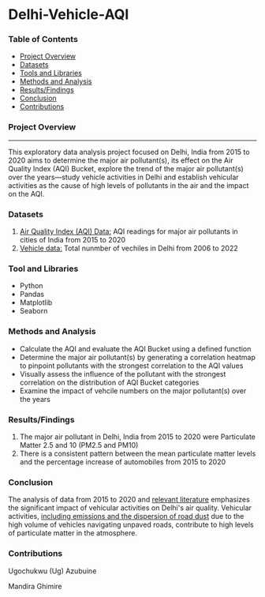 # Delhi-Vehicle-AQI

### Table of Contents
- [Project Overview](#project-overview)
- [Datasets](#datasets)
- [Tools and Libraries](#tool-and-libraries)
- [Methods and Analysis](#methods-and-analysis)
- [Results/Findings](#resultsfindings)
- [Conclusion](#conclusion)
- [Contributions](contributions)

### Project Overview
---

This exploratory data analysis project focused on Delhi, India from 2015 to 2020 aims to determine the major air pollutant(s), its effect on the Air Quality Index (AQI) Bucket, explore the trend of the major air pollutant(s) over the years—study vehicle activities in Delhi and establish vehicular activities as the cause of high levels of pollutants in the air and the impact on the AQI.


### Datasets
1. [Air Quality Index (AQI) Data:](https://www.kaggle.com/datasets/rohanrao/air-quality-data-in-india/data) AQI readings for major air pollutants in cities of India from 2015 to 2020
2. [Vehicle data:](https://data.opencity.in/dataset/delhi-vehicle-registrations-data/resource/c9c2925f-4442-48ee-bacf-543d69931493?view_id=a730e71e-9937-413e-a4b6-6cd87a872c4c) Total nunmber of vechiles in Delhi from 2006 to 2022

### Tool and Libraries 
- Python
- Pandas
- Matplotlib
- Seaborn

### Methods and Analysis
- Calculate the AQI and evaluate the AQI Bucket using a defined function 
- Determine the major air pollutant(s) by generating a correlation heatmap to pinpoint pollutants with the strongest correlation to the AQI values
- Visually assess the influence of the pollutant with the strongest correlation on the distribution of AQI Bucket categories
-  Examine the impact of vehcile numbers on the major pollutant(s) over the years 


### Results/Findings
1. The major air pollutant in Delhi, India from 2015 to 2020 were Particulate Matter 2.5 and 10 (PM2.5 and PM10)
2. There is a consistent pattern between the mean particulate matter levels and the percentage increase of automobiles from 2015 to 2020

### Conclusion
The analysis of data from 2015 to 2020 and [relevant literature](https://doi.org/10.4103/0970-0218.106617) emphasizes the significant impact of vehicular activities on Delhi's air quality. Vehicular activities, [including emissions and the dispersion of road dust](https://cerca.iitd.ac.in/uploads/Reports/1576211826iitk.pdf) due to the high volume of vehicles navigating unpaved roads, contribute to high levels of particulate matter in the atmosphere.

### Contributions 
Ugochukwu (Ug) Azubuine

Mandira Ghimire

